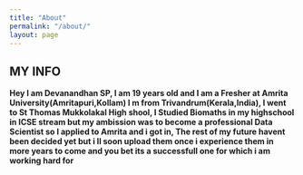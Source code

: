 ```yaml
---
title: "About"
permalink: "/about/"
layout: page
---
```


## MY INFO
 
 **Hey I am Devanandhan SP, I am 19 years old and I am a Fresher at Amrita University(Amritapuri,Kollam)
    I m from Trivandrum(Kerala,India), I went to St Thomas Mukkolakal High shool, 
    I Studied Biomaths in my highschool in ICSE stream  but my ambission was to become a professional Data Scientist so I applied to Amrita and i got in,
     The rest of my future havent been decided yet but i ll soon upload them once i experience them in more years to come and you bet its a successfull one for
     which i am working hard for**
